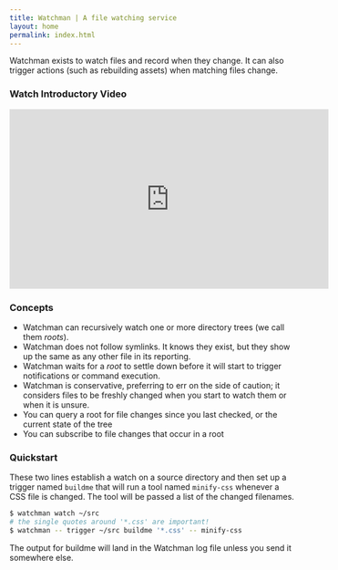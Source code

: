 ```yaml
---
title: Watchman | A file watching service
layout: home
permalink: index.html
---
```


Watchman exists to watch files and record when they change.  It can
also trigger actions (such as rebuilding assets) when matching files change.

### Watch Introductory Video

<div class="videoBlock">
    <iframe width="560" height="315" src="https://www.youtube.com/embed/gEsTMR2erAM" title="Explain Like I'm 5: Watchman" frameBorder="0" allow="accelerometer; autoplay; clipboard-write; encrypted-media; gyroscope; picture-in-picture" allowFullScreen ></iframe>
</div>

### Concepts

 * Watchman can recursively watch one or more directory trees
   (we call them *roots*).
 * Watchman does not follow symlinks.  It knows they exist, but they show up
   the same as any other file in its reporting.
 * Watchman waits for a *root* to settle down before it will start
   to trigger notifications or command execution.
 * Watchman is conservative, preferring to err on the side of caution;
   it considers files to be freshly changed when you start to
   watch them or when it is unsure.
 * You can query a root for file changes since you last checked, or the
   current state of the tree
 * You can subscribe to file changes that occur in a root

### Quickstart

These two lines establish a watch on a source directory and then set up a
trigger named `buildme` that will run a tool named `minify-css` whenever a CSS
file is changed.  The tool will be passed a list of the changed filenames.

~~~bash
$ watchman watch ~/src
# the single quotes around '*.css' are important!
$ watchman -- trigger ~/src buildme '*.css' -- minify-css
~~~

The output for buildme will land in the Watchman log file unless you send it
somewhere else.

